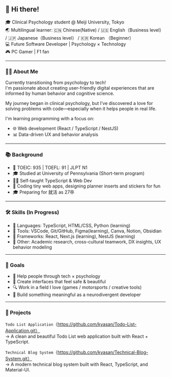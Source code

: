 ## 👋 Hi there!

🎓 Clinical Psychology student @ Meiji University, Tokyo  
🌏 Multilingual learner: 🇨🇳 Chinese(Native) / 🇺🇸 English（Business level） / 🇯🇵 Japanese（Business level） / 🇰🇷 Korean （Beginner）  
💻 Future Software Developer | Psychology × Technology  
🎮 PC Gamer | F1 fan  


---


### 👩‍💻 About Me

Currently transitioning from psychology to tech!  
I'm passionate about creating user-friendly digital experiences that are informed by human behavior and cognitive science.

My journey began in clinical psychology, but I’ve discovered a love for solving problems with code—especially when it helps people in real life.

I'm learning programming with a focus on:
- 🌐 Web development (React / TypeScript / NestJS)
- 📊 Data-driven UX and behavior analysis


---


### 📚 Background  

- 📘 TOEIC: 935 | TOEFL: 91 | JLPT N1  
- 🎓 Studied at University of Pennsylvania (Short-term program)  
- 👩‍💻 Self-taught TypeScript & Web Dev  
- 💾 Coding tiny web apps, designing planner inserts and stickers for fun  
- 🎓 Preparing for 就活 as 27卒  


---


### 🛠 Skills (In Progress)

- 💬 Languages: TypeScript, HTML/CSS, Python (learning)
- 🧰 Tools: VSCode, Git/GitHub, Figma(learning), Canva, Notion, Obsidian  
- 🔧 Frameworks: React, Next.js (learning), NestJS (learning)  
- 🧠 Other: Academic research, cross-cultural teamwork, DX insights, UX behavior modeling


---


### 🧡 Goals  

- 🤝 Help people through tech × psychology  
- 🎨 Create interfaces that feel safe & beautiful  
- 🔍 Work in a field I love (games / motorsports / creative tools)  
- 🧸 Build something meaningful as a neurodivergent developer


---


### 📌 Projects

`Todo List Application`（https://github.com/kyasan/Todo-List-Application.git）  
  → A clean and beautiful Todo List web application built with React + TypeScript.  
  
`Technical Blog System`（https://github.com/kyasan/Technical-Blog-System.git）  
  → A modern technical blog system built with React, TypeScript, and Material-UI.




